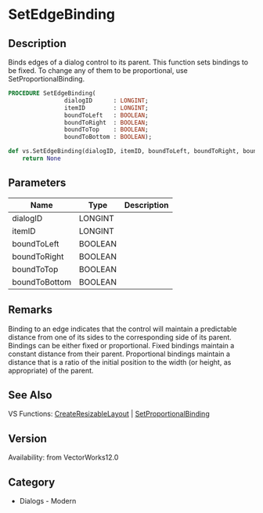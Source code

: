 # SetEdgeBinding

## Description
Binds edges of a dialog control to its parent.  This function sets bindings to be fixed.  To change any of them to be proportional, use SetProportionalBinding.

```pascal
PROCEDURE SetEdgeBinding(
				dialogID      : LONGINT;
				itemID        : LONGINT;
				boundToLeft   : BOOLEAN;
				boundToRight  : BOOLEAN;
				boundToTop    : BOOLEAN;
				boundToBottom : BOOLEAN);
```

```python
def vs.SetEdgeBinding(dialogID, itemID, boundToLeft, boundToRight, boundToTop, boundToBottom):
    return None
```

## Parameters
|Name|Type|Description|
|---|---|---|
|dialogID|LONGINT|   |
|itemID|LONGINT|   |
|boundToLeft|BOOLEAN|   |
|boundToRight|BOOLEAN|   |
|boundToTop|BOOLEAN|   |
|boundToBottom|BOOLEAN|   |

## Remarks
Binding to an edge indicates that the control will maintain a predictable distance from one of its sides to the corresponding side of its parent.  Bindings can be either fixed or proportional.  Fixed bindings maintain a constant distance from their parent.  Proportional bindings maintain a distance that is a ratio of the initial position to the width (or height, as appropriate) of the parent.

## See Also
VS Functions:
[CreateResizableLayout](CreateResizableLayout.md) 
| [SetProportionalBinding](SetProportionalBinding.md)

## Version
Availability: from VectorWorks12.0

## Category
* Dialogs - Modern

